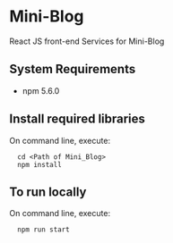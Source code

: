 # Mini-Blog
React JS front-end Services for Mini-Blog

## System Requirements
- npm 5.6.0

## Install required libraries
On command line, execute:
```buildoutcfg
  cd <Path of Mini_Blog>
  npm install
```
## To run locally
On command line, execute:
```buildoutcfg
  npm run start
```
